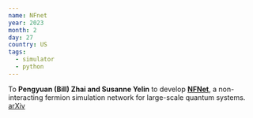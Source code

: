 ```yaml
---
name: NFnet
year: 2023
month: 2
day: 27
country: US
tags:
  - simulator
  - python
---
```

To **Pengyuan (Bill) Zhai and Susanne Yelin** to develop **[NFNet](https://github.com/BILLYZZ/NFNet)**, a non-interacting fermion simulation network for large-scale quantum systems. [arXiv](https://arxiv.org/abs/2212.05779)
